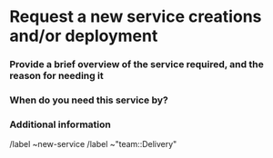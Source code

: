 # Request a new service creations and/or deployment

### Provide a brief overview of the service required, and the reason for needing it

### When do you need this service by? 
<!-- We do our best to meet needs but all requests will be prioritized against other work --> 

### Additional information 
<!-- Please provide any relevant issue or epics, plus relevant Slack channels to help us gather the information we need to scope this work -->



/label ~new-service
/label ~"team::Delivery" 
